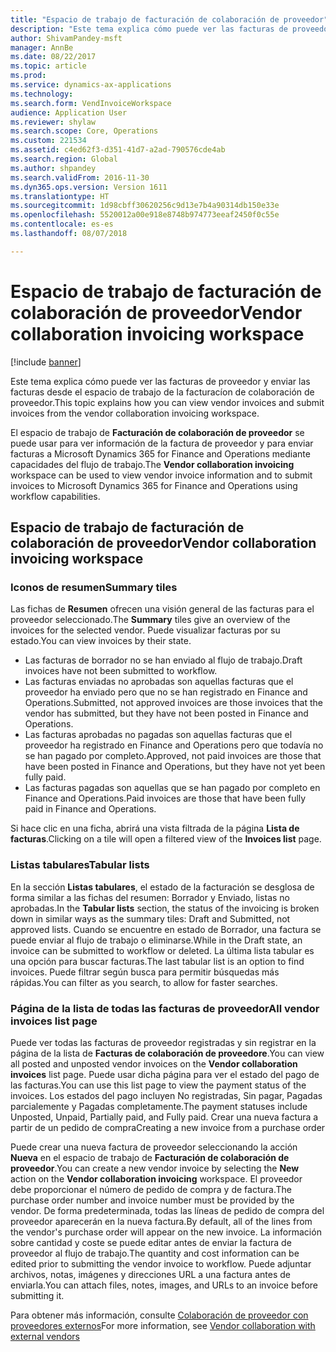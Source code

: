 ```yaml
---
title: "Espacio de trabajo de facturación de colaboración de proveedor"
description: "Este tema explica cómo puede ver las facturas de proveedor y enviar las facturas desde el espacio de trabajo de la facturacíon de colaboración de proveedor."
author: ShivamPandey-msft
manager: AnnBe
ms.date: 08/22/2017
ms.topic: article
ms.prod: 
ms.service: dynamics-ax-applications
ms.technology: 
ms.search.form: VendInvoiceWorkspace
audience: Application User
ms.reviewer: shylaw
ms.search.scope: Core, Operations
ms.custom: 221534
ms.assetid: c4ed62f3-d351-41d7-a2ad-790576cde4ab
ms.search.region: Global
ms.author: shpandey
ms.search.validFrom: 2016-11-30
ms.dyn365.ops.version: Version 1611
ms.translationtype: HT
ms.sourcegitcommit: 1d98cbff30620256c9d13e7b4a90314db150e33e
ms.openlocfilehash: 5520012a00e918e8748b974773eeaf2450f0c55e
ms.contentlocale: es-es
ms.lasthandoff: 08/07/2018

---
```


# <a name="vendor-collaboration-invoicing-workspace"></a><span data-ttu-id="3ac0c-103">Espacio de trabajo de facturación de colaboración de proveedor</span><span class="sxs-lookup"><span data-stu-id="3ac0c-103">Vendor collaboration invoicing workspace</span></span>

[!include [banner](../includes/banner.md)]

<span data-ttu-id="3ac0c-104">Este tema explica cómo puede ver las facturas de proveedor y enviar las facturas desde el espacio de trabajo de la facturacíon de colaboración de proveedor.</span><span class="sxs-lookup"><span data-stu-id="3ac0c-104">This topic explains how you can view vendor invoices and submit invoices from the vendor collaboration invoicing workspace.</span></span>

<span data-ttu-id="3ac0c-105">El espacio de trabajo de **Facturación de colaboración de proveedor** se puede usar para ver información de la factura de proveedor y para enviar facturas a Microsoft Dynamics 365 for Finance and Operations mediante capacidades del flujo de trabajo.</span><span class="sxs-lookup"><span data-stu-id="3ac0c-105">The **Vendor collaboration invoicing** workspace can be used to view vendor invoice information and to submit invoices to Microsoft Dynamics 365 for Finance and Operations using workflow capabilities.</span></span>


<a name="vendor-collaboration-invoicing-workspace"></a><span data-ttu-id="3ac0c-106">Espacio de trabajo de facturación de colaboración de proveedor</span><span class="sxs-lookup"><span data-stu-id="3ac0c-106">Vendor collaboration invoicing workspace</span></span>
----------------------------------------

### <a name="summary-tiles"></a><span data-ttu-id="3ac0c-107">Iconos de resumen</span><span class="sxs-lookup"><span data-stu-id="3ac0c-107">Summary tiles</span></span>

<span data-ttu-id="3ac0c-108">Las fichas de **Resumen** ofrecen una visión general de las facturas para el proveedor seleccionado.</span><span class="sxs-lookup"><span data-stu-id="3ac0c-108">The **Summary** tiles give an overview of the invoices for the selected vendor.</span></span> <span data-ttu-id="3ac0c-109">Puede visualizar facturas por su estado.</span><span class="sxs-lookup"><span data-stu-id="3ac0c-109">You can view invoices by their state.</span></span>
-   <span data-ttu-id="3ac0c-110">Las facturas de borrador no se han enviado al flujo de trabajo.</span><span class="sxs-lookup"><span data-stu-id="3ac0c-110">Draft invoices have not been submitted to workflow.</span></span>
-   <span data-ttu-id="3ac0c-111">Las facturas enviadas no aprobadas son aquellas facturas que el proveedor ha enviado pero que no se han registrado en Finance and Operations.</span><span class="sxs-lookup"><span data-stu-id="3ac0c-111">Submitted, not approved invoices are those invoices that the vendor has submitted, but they have not been posted in Finance and Operations.</span></span>
-   <span data-ttu-id="3ac0c-112">Las facturas aprobadas no pagadas son aquellas facturas que el proveedor ha registrado en Finance and Operations pero que todavía no se han pagado por completo.</span><span class="sxs-lookup"><span data-stu-id="3ac0c-112">Approved, not paid invoices are those that have been posted in Finance and Operations, but they have not yet been fully paid.</span></span>
-   <span data-ttu-id="3ac0c-113">Las facturas pagadas son aquellas que se han pagado por completo en Finance and Operations.</span><span class="sxs-lookup"><span data-stu-id="3ac0c-113">Paid invoices are those that have been fully paid in Finance and Operations.</span></span>

<span data-ttu-id="3ac0c-114">Si hace clic en una ficha, abrirá una vista filtrada de la página **Lista de facturas**.</span><span class="sxs-lookup"><span data-stu-id="3ac0c-114">Clicking on a tile will open a filtered view of the **Invoices list** page.</span></span>

### <a name="tabular-lists"></a><span data-ttu-id="3ac0c-115">Listas tabulares</span><span class="sxs-lookup"><span data-stu-id="3ac0c-115">Tabular lists</span></span>

<span data-ttu-id="3ac0c-116">En la sección **Listas tabulares**, el estado de la facturación se desglosa de forma similar a las fichas del resumen: Borrador y Enviado, listas no aprobadas.</span><span class="sxs-lookup"><span data-stu-id="3ac0c-116">In the **Tabular lists** section, the status of the invoicing is broken down in similar ways as the summary tiles: Draft and Submitted, not approved lists.</span></span> <span data-ttu-id="3ac0c-117">Cuando se encuentre en estado de Borrador, una factura se puede enviar al flujo de trabajo o eliminarse.</span><span class="sxs-lookup"><span data-stu-id="3ac0c-117">While in the Draft state, an invoice can be submitted to workflow or deleted.</span></span> <span data-ttu-id="3ac0c-118">La última lista tabular es una opción para buscar facturas.</span><span class="sxs-lookup"><span data-stu-id="3ac0c-118">The last tabular list is an option to find invoices.</span></span> <span data-ttu-id="3ac0c-119">Puede filtrar según busca para permitir búsquedas más rápidas.</span><span class="sxs-lookup"><span data-stu-id="3ac0c-119">You can filter as you search, to allow for faster searches.</span></span>

### <a name="all-vendor-invoices-list-page"></a><span data-ttu-id="3ac0c-120">Página de la lista de todas las facturas de proveedor</span><span class="sxs-lookup"><span data-stu-id="3ac0c-120">All vendor invoices list page</span></span>

<span data-ttu-id="3ac0c-121">Puede ver todas las facturas de proveedor registradas y sin registrar en la página de la lista de **Facturas de colaboración de proveedore**.</span><span class="sxs-lookup"><span data-stu-id="3ac0c-121">You can view all posted and unposted vendor invoices on the **Vendor collaboration invoices** list page.</span></span> <span data-ttu-id="3ac0c-122">Puede usar dicha página para ver el estado del pago de las facturas.</span><span class="sxs-lookup"><span data-stu-id="3ac0c-122">You can use this list page to view the payment status of the invoices.</span></span> <span data-ttu-id="3ac0c-123">Los estados del pago incluyen No registradas, Sin pagar, Pagadas parcialemente y Pagadas completamente.</span><span class="sxs-lookup"><span data-stu-id="3ac0c-123">The payment statuses include Unposted, Unpaid, Partially paid, and Fully paid.</span></span>
<span data-ttu-id="3ac0c-124">Crear una nueva factura a partir de un pedido de compra</span><span class="sxs-lookup"><span data-stu-id="3ac0c-124">Creating a new invoice from a purchase order</span></span>

<span data-ttu-id="3ac0c-125">Puede crear una nueva factura de proveedor seleccionando la acción **Nueva** en el espacio de trabajo de **Facturación de colaboración de proveedor**.</span><span class="sxs-lookup"><span data-stu-id="3ac0c-125">You can create a new vendor invoice by selecting the **New** action on the **Vendor collaboration invoicing** workspace.</span></span> <span data-ttu-id="3ac0c-126">El proveedor debe proporcionar el número de pedido de compra y de factura.</span><span class="sxs-lookup"><span data-stu-id="3ac0c-126">The purchase order number and invoice number must be provided by the vendor.</span></span> <span data-ttu-id="3ac0c-127">De forma predeterminada, todas las líneas de pedido de compra del proveedor aparecerán en la nueva factura.</span><span class="sxs-lookup"><span data-stu-id="3ac0c-127">By default, all of the lines from the vendor's purchase order will appear on the new invoice.</span></span> <span data-ttu-id="3ac0c-128">La información sobre cantidad y coste se puede editar antes de enviar la factura de proveedor al flujo de trabajo.</span><span class="sxs-lookup"><span data-stu-id="3ac0c-128">The quantity and cost information can be edited prior to submitting the vendor invoice to workflow.</span></span> <span data-ttu-id="3ac0c-129">Puede adjuntar archivos, notas, imágenes y direcciones URL a una factura antes de enviarla.</span><span class="sxs-lookup"><span data-stu-id="3ac0c-129">You can attach files, notes, images, and URLs to an invoice before submitting it.</span></span>

<span data-ttu-id="3ac0c-130">Para obtener más información, consulte [Colaboración de proveedor con proveedores externos](../../supply-chain/procurement/vendor-collaboration-work-external-vendors.md)</span><span class="sxs-lookup"><span data-stu-id="3ac0c-130">For more information, see [Vendor collaboration with external vendors](../../supply-chain/procurement/vendor-collaboration-work-external-vendors.md)</span></span>




